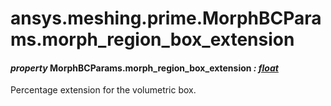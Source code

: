 # ansys.meshing.prime.MorphBCParams.morph_region_box_extension

<a id="ansys.meshing.prime.MorphBCParams.morph_region_box_extension"></a>

#### *property* MorphBCParams.morph_region_box_extension *: [float](https://docs.python.org/3.11/library/functions.html#float)*

Percentage extension for the volumetric box.

<!-- !! processed by numpydoc !! -->
